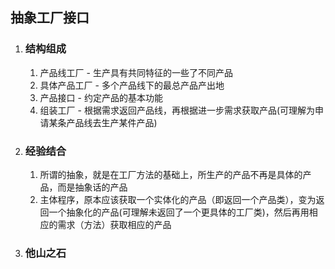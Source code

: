 ## 抽象工厂接口

1. ### 结构组成
   1. 产品线工厂 - 生产具有共同特征的一些了不同产品
   2. 具体产品工厂 - 多个产品线下的最总产品产出地
   3. 产品接口 - 约定产品的基本功能
   4. 组装工厂 - 根据需求返回产品线，再根据进一步需求获取产品(可理解为申请某条产品线去生产某件产品)
2. ### 经验结合
   1. 所谓的抽象，就是在工厂方法的基础上，所生产的产品不再是具体的产品，而是抽象话的产品
   2. 主体程序，原本应该获取一个实体化的产品（即返回一个产品类），变为返回一个抽象化的产品(可理解未返回了一个更具体的工厂类)，然后再用相应的需求（方法）获取相应的产品
3. ### 他山之石